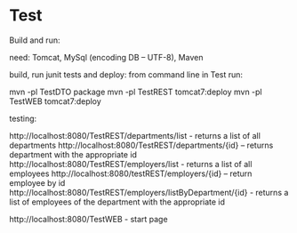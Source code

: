 # Test

Build and run:

need: Tomcat, MySql (encoding DB – UTF-8), Maven

build, run junit tests and deploy: from command line in Test run:

mvn -pl TestDTO package
mvn -pl TestREST tomcat7:deploy
mvn -pl TestWEB tomcat7:deploy

testing:

http://localhost:8080/TestREST/departments/list - returns a list of all departments http://localhost:8080/TestREST/departments/{id} – returns department with the appropriate id http://localhost:8080/TestREST/employers/list - returns a list of all employees http://localhost:8080/testREST/employers/{id} – return employee by id 
http://localhost:8080/TestREST/employers/listByDepartment/{id} - returns a list of employees of the department with the appropriate id

http://localhost:8080/TestWEB  - start page
